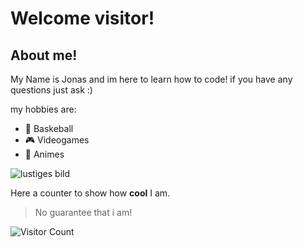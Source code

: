# Welcome visitor!

## About me!

My Name is Jonas and im here to learn how to code! if you have any questions just ask :)


my hobbies are:
- 🏀 Baskeball
- 🎮 Videogames
- 🎎 Animes



![lustiges bild](https://media.giphy.com/media/v1.Y2lkPTc5MGI3NjExYTBpZGhvbHd4cGtqaDZzcXp2d3l5OGEycHJ2bTkwNzh0bTUyN2VjeSZlcD12MV9pbnRlcm5hbF9naWZfYnlfaWQmY3Q9Zw/wW95fEq09hOI8/giphy.gif)

Here a counter to show how **cool** I am.

> No guarantee that i am!

![Visitor Count](https://profile-counter.glitch.me/{Jonstar22}/count.svg)
